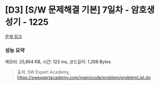 # [D3] [S/W 문제해결 기본] 7일차 - 암호생성기 - 1225 

[문제 링크](https://swexpertacademy.com/main/code/problem/problemDetail.do?contestProbId=AV14uWl6AF0CFAYD) 

### 성능 요약

메모리: 25,864 KB, 시간: 123 ms, 코드길이: 1,268 Bytes



> 출처: SW Expert Academy, https://swexpertacademy.com/main/code/problem/problemList.do